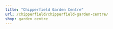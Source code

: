 ```yaml
---
title: "Chipperfield Garden Centre"
url: /chipperfield/chipperfield-garden-centre/
shop: garden centre
---
```

